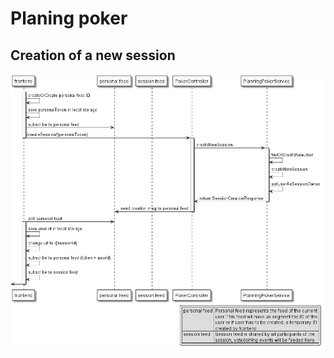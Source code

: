 # Planing poker 

## Creation of a new session

![creation-new-session.png](docs/assets/creation-new-session.png)

